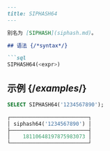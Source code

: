 ```markdown
---
title: SIPHASH64
---

别名为 [SIPHASH](siphash.md)。

## 语法 {/*syntax*/}

```sql
SIPHASH64(<expr>)
```

## 示例 {/*examples*/}

```sql
SELECT SIPHASH64('1234567890');

┌─────────────────────────┐
│ siphash64('1234567890') │
├─────────────────────────┤
│    18110648197875983073 │
└─────────────────────────┘
```
```